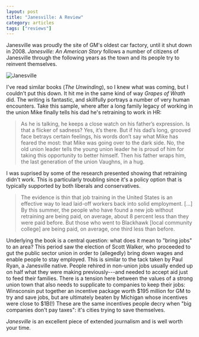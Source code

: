 ```yaml
---
layout: post
title: "Janesville: A Review"
category: articles
tags: ["reviews"]
---
```


Janesville was proudly the site of GM's oldest car factory, until it shut down
in 2008. _Janesville: An American Story_ follows a number of citizens of
Janesville through the following years as the town and its people try to
reinvent themselves.

![Janesville](/images/janesville.jpg)

I've read similar books (_The Unwinding_), so I knew what was coming, but I
couldn't put this down. It hit me in the same kind of way _Grapes of Wrath_
did.  The writing is fantastic, and skillfully portrays a number of very human
encounters. Take this sample, where after a long family legacy of working in
the union Mike finally tells his dad he's retraining to work in HR:

> As he is talking, he keeps a close watch on his father’s expression. Is that
> a flicker of sadness? Yes, it’s there. But if his dad’s long, grooved face
> betrays certain feelings, his words don’t say what Mike has feared the most:
> that Mike was going over to the dark side. No, the old union leader tells the
> young union leader he is proud of him for taking this opportunity to better
> himself. Then his father wraps him, the last generation of the union Vaughns,
> in a hug.

I was suprised by some of the research presented showing that retraining didn't
work. This is particularly troubling since it's a policy option that is
typically supported by both liberals and conservatives.

> The evidence is thin that job training in the United States is an effective
> way to lead laid-off workers back into solid employment. [...] By this
> summer, the people who have found a new job without retraining are being
> paid, on average, about 8 percent less than they were paid before. But those
> who went to Blackhawk [local community college] are being paid, on average,
> one third less than before.

Underlying the book is a central question: what does it mean to "bring jobs" to
an area? This period saw the election of Scott Walker, who proceeded to gut the
public sector union in order to (allegedly) bring down wages and enable people
to stay employed. This is similar to the tack taken by Paul Ryan, a Janesville
native. People rehired in non-union jobs usually ended up on half what they
were making previously---and needed to accept aid just to feed their families.
There is a tension here between the values of a strong union town that also
needs to supplicate to companies to keep their jobs: Winsconsin put together an
incentive package worth $195 million for GM to try and save jobs, but are
ultimately beaten by Michigan whose incentives were close to $1B(!) These are
the same incentives people decry when "big companies don't pay taxes": it's
cities trying to save themselves.

_Janesville_ is an excellent piece of extended journalism and is well worth
your time.
